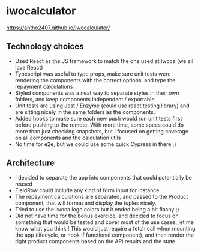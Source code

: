 # iwocalculator

https://antho2407.github.io/iwocalculator/

## Technology choices

- Used React as the JS framework to match the one used at Iwoca (we all love React)
- Typescript was useful to type props, make sure unit tests were rendering the components with the correct options, and type the repayment calculations
- Styled components was a neat way to separate styles in their own folders, and keep components independent / exportable
- Unit tests are using Jest / Enzyme (could use react testing library) and are sitting nicely in the same folders as the components.
- Added hooks to make sure each new push would run unit tests first before pushing to the remote. With more time, some specs could do more than just checking snapshots, but I focused on getting coverage on all components and the calculation utils
- No time for e2e, but we could use some quick Cypress in there ;)

## Architecture

- I decided to separate the app into components that could potentially be reused
- FieldRow could include any kind of form input for instance
- The repayment calculations are separated, and passed to the Product component, that will format and display the tuples nicely.
- Tried to use the Iwoca logo colors but it ended being a bit flashy ;)
- Did not have time for the bonus exercice, and decided to focus on something that would be tested and cover most of the use cases, let me know what you think ! This would just require a fetch call when mounting the app (lifecycle, or hook if functional component), and then render the right product components based on the API results and the state
